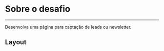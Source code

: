 # Sobre o desafio

---

Desenvolva uma página para captação de leads ou newsletter.

## Layout

[](./base_rocketnews.png.png)
